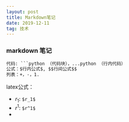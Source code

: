 ```yaml
---
layout: post
title: Markdown笔记
date: 2019-12-11 
tag: 技术
---
```




### markdown 笔记

```reStructuredText
代码: ```python （代码块），...python （行内代码）
公式：$行内公式$, $$行间公式$$
列表：+，-，1.
```



latex公式：

- $r_1$:  `$r_1$`
- $r^1$: `$r^1$`
- 

